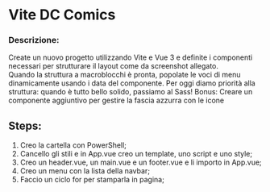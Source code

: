  **Vite DC Comics**
 ===
### **Descrizione:**
Create un nuovo progetto utilizzando Vite e Vue 3 e definite i componenti necessari per strutturare il layout come da screenshot allegato. <br>
Quando la struttura a macroblocchi è pronta, popolate le voci di menu dinamicamente usando i data del componente.
Per oggi diamo priorità alla struttura: quando è tutto bello solido, passiamo al Sass!
Bonus:
Creare un componente aggiuntivo per gestire la fascia azzurra con le icone

## **Steps:**
1) Creo la cartella con PowerShell;
2) Cancello gli stili e in App.vue creo un template, uno script e uno style;
3) Creo un header.vue, un main.vue e un footer.vue e li importo in App.vue;
4) Creo un menu con la lista della navbar;
5) Faccio un ciclo for per stamparla in pagina;
